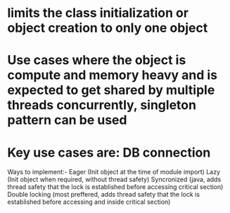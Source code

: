 # limits the class initialization or object creation to only one object
# Use cases where the object is compute and memory heavy and is expected to get shared by multiple threads concurrently, singleton pattern can be used
# Key use cases are: DB connection

Ways to implement:-
    Eager (Init object at the time of module import)
    Lazy (Init object when required, without thread safety)
    Syncronized (java, adds thread safety that the lock is established before accessing critical section)
    Double locking (most preffered, adds thread safety that the lock is established before accessing and inside critical section)
